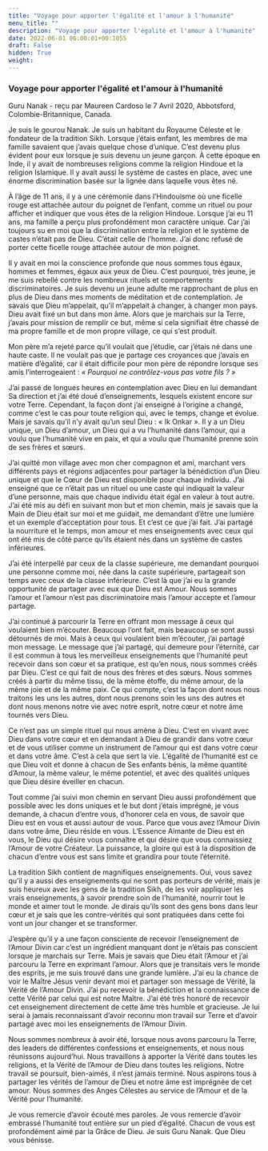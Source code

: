 ```yaml
---
title: "Voyage pour apporter l'égalité et l'amour à l'humanité"
menu_title: ""
description: "Voyage pour apporter l'égalité et l'amour à l'humanité"
date: 2022-06-01 06:00:01+00:1055
draft: False
hidden: True
weight:
---
```

### Voyage pour apporter l'égalité et l'amour à l'humanité

Guru Nanak - reçu par Maureen Cardoso le 7 Avril 2020, Abbotsford, Colombie-Britannique, Canada.

Je suis le gourou Nanak. Je suis un habitant du Royaume Céleste et le fondateur de la tradition Sikh. Lorsque j’étais enfant, les membres de ma famille savaient que j’avais quelque chose d’unique. C’est devenu plus évident pour eux lorsque je suis devenu un jeune garçon. À cette époque en Inde, il y avait de nombreuses religions comme la religion Hindoue et la religion Islamique. Il y avait aussi le système de castes en place, avec une énorme discrimination basée sur la lignée dans laquelle vous êtes né.

À l’âge de 11 ans, il y a une cérémonie dans l’Hindouisme où une ficelle rouge est attachée autour du poignet de l’enfant, comme un rituel ou pour afficher et indiquer que vous êtes de la religion Hindoue. Lorsque j’ai eu 11 ans, ma famille a perçu plus profondément mon caractère unique. Car j’ai toujours su en moi que la discrimination entre la religion et le système de castes n’était pas de Dieu. C’était celle de l’homme. J’ai donc refusé de porter cette ficelle rouge attachée autour de mon poignet.

Il y avait en moi la conscience profonde que nous sommes tous égaux, hommes et femmes, égaux aux yeux de Dieu. C’est pourquoi, très jeune, je me suis rebellé contre les nombreux rituels et comportements discriminatoires. Je suis devenu un jeune adulte me rapprochant de plus en plus de Dieu dans mes moments de méditation et de contemplation. Je savais que Dieu m’appelait, qu’il m’appelait à changer, à changer mon pays. Dieu avait fixé un but dans mon âme. Alors que je marchais sur la Terre, j’avais pour mission de remplir ce but, même si cela signifiait être chassé de ma propre famille et de mon propre village, ce qui s’est produit.

Mon père m’a rejeté parce qu’il voulait que j’étudie, car j’étais né dans une haute caste. Il ne voulait pas que je partage ces croyances que j’avais en matière d’égalité, car il était difficile pour mon père de répondre lorsque ses amis l’interrogeaient : *« Pourquoi ne contrôlez-vous pas votre fils ? »*

J’ai passé de longues heures en contemplation avec Dieu en lui demandant Sa direction et j’ai été doué d’enseignements, lesquels existent encore sur votre Terre. Cependant, la façon dont j’ai enseigné à l’origine a changé, comme c’est le cas pour toute religion qui, avec le temps, change et évolue. Mais je savais qu’il n’y avait qu’un seul Dieu : « Ik Onkar ». Il y a un Dieu unique, un Dieu d’amour, un Dieu qui a vu l’humanité dans l’amour, qui a voulu que l’humanité vive en paix, et qui a voulu que l’humanité prenne soin de ses frères et sœurs.

J’ai quitté mon village avec mon cher compagnon et ami, marchant vers différents pays et régions adjacentes pour partager la bénédiction d’un Dieu unique et que le Cœur de Dieu est disponible pour chaque individu. J’ai enseigné que ce n’était pas un rituel ou une caste qui indiquait la valeur d’une personne, mais que chaque individu était égal en valeur à tout autre. J’ai été mis au défi en suivant mon but et mon chemin, mais je savais que la Main de Dieu était sur moi et me guidait, me demandant d’être une lumière et un exemple d’acceptation pour tous. Et c’est ce que j’ai fait. J’ai partagé la nourriture et le temps, mon amour et mes enseignements avec ceux qui ont été mis de côté parce qu’ils étaient nés dans un système de castes inférieures.

J’ai été interpellé par ceux de la classe supérieure, me demandant pourquoi une personne comme moi, née dans la caste supérieure, partageait son temps avec ceux de la classe inférieure. C’est là que j’ai eu la grande opportunité de partager avec eux que Dieu est Amour. Nous sommes l’amour et l’amour n’est pas discriminatoire mais l’amour accepte et l’amour partage.

J’ai continué à parcourir la Terre en offrant mon message à ceux qui voulaient bien m’écouter. Beaucoup l’ont fait, mais beaucoup se sont aussi détournés de moi. Mais à ceux qui voulaient bien m’écouter, j’ai partagé mon message. Le message que j’ai partagé, qui demeure pour l’éternité, car il est commun à tous les merveilleux enseignements que l’humanité peut recevoir dans son cœur et sa pratique, est qu’en nous, nous sommes créés par Dieu. C’est ce qui fait de nous des frères et des sœurs. Nous sommes créés à partir du même tissu, de la même étoffe, du même amour, de la même joie et de la même paix. Ce qui compte, c’est la façon dont nous nous traitons les uns les autres, dont nous prenons soin les uns des autres et dont nous menons notre vie avec notre esprit, notre cœur et notre âme tournés vers Dieu.

Ce n’est pas un simple rituel qui nous amène à Dieu. C’est en vivant avec Dieu dans votre cœur et en demandant à Dieu de grandir dans votre cœur et de vous utiliser comme un instrument de l’amour qui est dans votre cœur et dans votre âme. C’est à cela que sert la vie. L’égalité de l’humanité est ce que Dieu voit et donne à chacun de Ses enfants bénis, la même quantité d’Amour, la même valeur, le même potentiel, et avec des qualités uniques que Dieu désire éveiller en chacun.

Tout comme j’ai suivi mon chemin en servant Dieu aussi profondément que possible avec les dons uniques et le but dont j’étais imprégné, je vous demande, à chacun d’entre vous, d’honorer cela en vous, de savoir que Dieu est en vous et aussi autour de vous. Parce que vous avez l’Amour Divin dans votre âme, Dieu réside en vous. L’Essence Aimante de Dieu est en vous, le Dieu qui désire vous connaître et qui désire que vous connaissiez l’Amour de votre Créateur. La puissance, la gloire qui est à la disposition de chacun d’entre vous est sans limite et grandira pour toute l’éternité.

La tradition Sikh contient de magnifiques enseignements. Oui, vous savez qu’il y a aussi des enseignements qui ne sont pas porteurs de vérité, mais je suis heureux avec les gens de la tradition Sikh, de les voir appliquer les vrais enseignements, à savoir prendre soin de l’humanité, nourrir tout le monde et aimer tout le monde. Je dirais qu’ils sont des gens bons dans leur cœur et je sais que les contre-vérités qui sont pratiquées dans cette foi vont un jour changer et se transformer.

J’espère qu’il y a une façon consciente de recevoir l’enseignement de l’Amour Divin car c’est un ingrédient manquant dont je n’étais pas conscient lorsque je marchais sur Terre. Mais je savais que Dieu était l’Amour et j’ai parcouru la Terre en exprimant l’amour. Alors que je transitais vers le monde des esprits, je me suis trouvé dans une grande lumière. J’ai eu la chance de voir le Maître Jésus venir devant moi et partager son message de Vérité, la Vérité de l’Amour Divin. J’ai pu recevoir la bénédiction et la connaissance de cette Vérité par celui qui est notre Maître. J’ai été très honoré de recevoir cet enseignement directement de cette âme très humble et gracieuse. Je lui serai à jamais reconnaissant d’avoir reconnu mon travail sur Terre et d’avoir partagé avec moi les enseignements de l’Amour Divin.

Nous sommes nombreux à avoir été, lorsque nous avons parcouru la Terre, des leaders de différentes confessions et enseignements, et nous nous réunissons aujourd’hui. Nous travaillons à apporter la Vérité dans toutes les religions, et la Vérité de l’Amour de Dieu dans toutes les religions. Notre travail se poursuit, bien-aimés, il n’est jamais terminé. Nous aspirons tous à partager les vérités de l’amour de Dieu et notre âme est imprégnée de cet amour. Nous sommes des Anges Célestes au service de l’Amour et de la Vérité pour l’humanité.

Je vous remercie d’avoir écouté mes paroles. Je vous remercie d’avoir embrassé l’humanité tout entière sur un pied d’égalité. Chacun de vous est profondément aimé par la Grâce de Dieu. Je suis Guru Nanak. Que Dieu vous bénisse.
